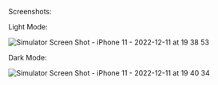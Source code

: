 Screenshots:

Light Mode:

![Simulator Screen Shot - iPhone 11 - 2022-12-11 at 19 38 53](https://user-images.githubusercontent.com/88242373/209367773-fde23153-4816-42e5-8a5d-62e69d68483e.png)

Dark Mode:

![Simulator Screen Shot - iPhone 11 - 2022-12-11 at 19 40 34](https://user-images.githubusercontent.com/88242373/209367794-f1f97611-813a-45b8-ac5b-2e634c0d9875.png)
